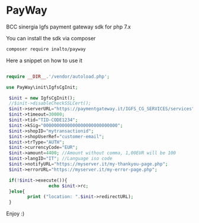 # PayWay
BCC sinergia Igfs payment gateway sdk for php 7.x


You can install the sdk via composer

```bash
composer require inalto/payway
```

Here a snippet on how to use it

```php

require __DIR__.'/vendor/autoload.php';

use PayWay\init\IgfsCgInit;

 $init = new IgfsCgInit();
 //$init->disableCheckSSLCert();
 $init->serverURL="https://paymentgateway.it/IGFS_CG_SERVICES/services";
 $init->timeout=30000;
 $init->tid="TID-CODE1234";
 $init->kSig="0000000000000000000000000000";
 $init->shopID="mytransactionid";
 $init->shopUserRef="customer-email";
 $init->trType="AUTH";
 $init->currencyCode="EUR";
 $init->amount=4400; //Amount without comma, 1,00EUR will be 100
 $init->langID="IT"; //Language iso code
 $init->notifyURL="https://myserver.it/my-thankyou-page.php";
 $init->errorURL="https://myserver.it/my-error-page.php";

 if(!$init->execute()){
                echo $init->rc;
 }else{
        print ("location: ".$init->redirectURL);
 }

```

Enjoy :)
